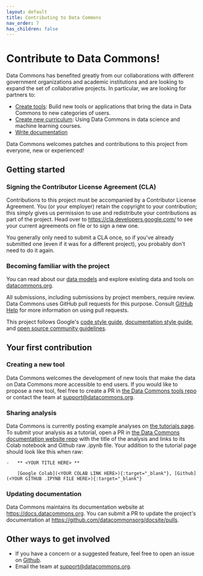 ```yaml
---
layout: default
title: Contributing to Data Commons
nav_order: 7
has_children: false
---
```


# Contribute to Data Commons!

Data Commons has benefited greatly from our collaborations with different government organizations and academic institutions and are looking to expand the set of collaborative projects. In particular, we are looking for partners to:

- [Create tools](#creating-a-new-tool): Build new tools or applications that bring the data in Data Commons to new categories of users.
- [Create new curriculum](#sharing-analysis): Using Data Commons in data science and machine learning courses.
- [Write documentation](#updating-documentation)

Data Commons welcomes patches and contributions to this project from everyone, new or experienced!

## Getting started

### Signing the Contributor License Agreement (CLA)

Contributions to this project must be accompanied by a Contributor License
Agreement. You (or your employer) retain the copyright to your contribution;
this simply gives us permission to use and redistribute your contributions as
part of the project. Head over to <https://cla.developers.google.com/> to see
your current agreements on file or to sign a new one.

You generally only need to submit a CLA once, so if you've already submitted one
(even if it was for a different project), you probably don't need to do it
again.

### Becoming familiar with the project

You can read about our [data models](/data_model.html) and explore existing data
and tools on [datacommons.org](https://datacommons.org/).

All submissions, including submissions by project members, require review. Data Commons
uses GitHub pull requests for this purpose. Consult
[GitHub Help](https://help.github.com/articles/about-pull-requests/) for more
information on using pull requests.

This project follows Google's [code style guide](https://google.github.io/styleguide/), [documentation style guide](https://developers.google.com/style), and [open source community guidelines](https://opensource.google/conduct/).

## Your first contribution

### Creating a new tool

Data Commons welcomes the development of new tools that make the data on Data Commons more accessible to end users. If you would like to propose a new tool, feel free to create a PR in [the Data Commons tools repo](https://github.com/datacommonsorg/tools) or contact the team at <support@datacommons.org>.

### Sharing analysis

Data Commons is currently posting example analyses on [the tutorials page](/tutorials). To submit your analysis as a tutorial, open a PR in [the Data Commons documentation website repo](https://github.com/datacommonsorg/docsite/pulls) with the title of the analysis and links to its Colab notebook and Github raw .ipynb file. Your addition to the tutorial page should look like this when raw:

```
-   ** <YOUR TITLE HERE> **

    [Google Colab](<YOUR COLAB LINK HERE>){:target="_blank"}, [Github](<YOUR GITHUB .IPYNB FILE HERE>){:target="_blank"}
```

### Updating documentation

Data Commons maintains its documentation website at <https://docs.datacommons.org>. You can submit a PR to update the project's documentation at <https://github.com/datacommonsorg/docsite/pulls>.

## Other ways to get involved

- If you have a concern or a suggested feature, feel free to open an issue on [Github](https://github.com/datacommonsorg/docsite/issues).
- Email the team at <support@datacommons.org>.
